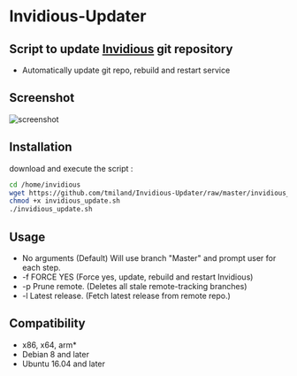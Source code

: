 # Invidious-Updater

## Script to update [Invidious](https://github.com/omarroth/invidious) git repository

* Automatically update git repo, rebuild and restart service

## Screenshot
![screenshot](https://raw.githubusercontent.com/tmiland/Invidious-Updater/master/img/Screenshot%20at%2013-14-09.png)

## Installation

download and execute the script :
```bash
cd /home/invidious
wget https://github.com/tmiland/Invidious-Updater/raw/master/invidious_update.sh
chmod +x invidious_update.sh
./invidious_update.sh
```

## Usage
* No arguments (Default) Will use branch "Master" and prompt user for each step.
* -f FORCE YES (Force yes, update, rebuild and restart Invidious)
* -p Prune remote. (Deletes all stale remote-tracking branches)
* -l Latest release. (Fetch latest release from remote repo.)

## Compatibility
* x86, x64, arm*
* Debian 8 and later
* Ubuntu 16.04 and later
